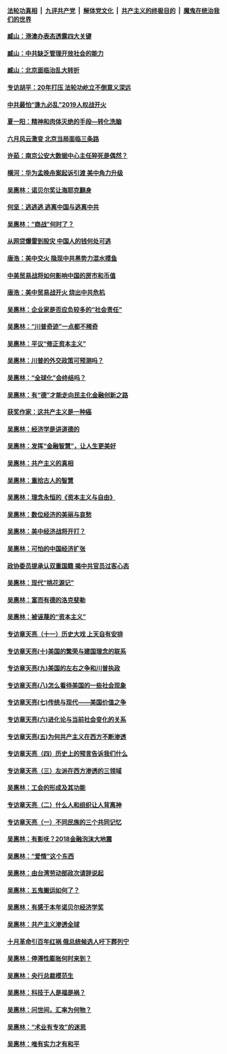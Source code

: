 ####  [法轮功真相](../../../../basic/blob/master/README.md?t=09022013) &nbsp;|&nbsp; [九评共产党](../../../../9ping.md/blob/master/README.md?t=09022013) &nbsp;|&nbsp; [解体党文化](../../../../jtdwh.md/blob/master/README.md?t=09022013)  &nbsp;|&nbsp; [共产主义的终极目的](../../../../gczydzjmd.md/blob/master/README.md?t=09022013) &nbsp;|&nbsp; [魔鬼在统治我们的世界](../../../../mgztzwmdsj.md/blob/master/README.md?t=09022013) 

#### [臧山：港澳办表态透露四大关键](../pages/nsc423/n11421628.md?t=09022013) 

#### [臧山：中共缺乏管理开放社会的能力](../pages/nsc423/n11407457.md?t=09022013) 

#### [臧山：北京面临治乱大转折](../pages/nsc423/n11406895.md?t=09022013) 

#### [专访胡平：20年打压 法轮功屹立不倒意义深远](../pages/nsc423/n11398800.md?t=09022013) 

#### [中共最怕“逢九必乱”2019人权战开火](../pages/nsc423/n11385248.md?t=09022013) 

#### [夏一阳：精神和肉体灭绝的手段—转化洗脑](../pages/nsc423/n11368250.md?t=09022013) 

#### [六月风云激变 北京当局面临三条路](../pages/nsc423/n11313668.md?t=09022013) 

#### [许茹：南京公安大数据中心主任猝死是偶然？](../pages/nsc423/n11064744.md?t=09022013) 

#### [横河：华为孟晚舟案起诉引渡 美中角力升级](../pages/nsc423/n11027230.md?t=09022013) 

#### [吴惠林：诺贝尔奖让海耶克翻身](../pages/nsc423/n10890049.md?t=09022013) 

#### [何坚：逃逃逃 逃离中国与逃离中共](../pages/nsc423/n10592891.md?t=09022013) 

#### [吴惠林：“商战”何时了？](../pages/nsc423/n10573558.md?t=09022013) 

#### [从网贷爆雷到股灾 中国人的钱何处可逃](../pages/nsc423/n10572800.md?t=09022013) 

#### [唐浩：美中交火 隐现中共黑势力混水摸鱼](../pages/nsc423/n10544040.md?t=09022013) 

#### [中美贸易战将如何影响中国的房市和币值](../pages/nsc423/n10543697.md?t=09022013) 

#### [唐浩：美中贸易战开火 烧出中共危机](../pages/nsc423/n10540126.md?t=09022013) 

#### [吴惠林：企业家是否应负较多的“社会责任”](../pages/nsc423/n10535022.md?t=09022013) 

#### [吴惠林：“川普奇迹”一点都不稀奇](../pages/nsc423/n10512808.md?t=09022013) 

#### [吴惠林：平议“修正资本主义”](../pages/nsc423/n10495724.md?t=09022013) 

#### [吴惠林：川普的外交政策可预测吗？](../pages/nsc423/n10462387.md?t=09022013) 

#### [吴惠林：“全球化”会终结吗？](../pages/nsc423/n10452838.md?t=09022013) 

#### [吴惠林：有“德”才能走向民主化金融创新之路](../pages/nsc423/n10432292.md?t=09022013) 

#### [获奖作家：这共产主义是一种癌](../pages/nsc423/n10431541.md?t=09022013) 

#### [吴惠林：经济学是讲道德的](../pages/nsc423/n10398014.md?t=09022013) 

#### [吴惠林：发挥“金融智慧”，让人生更美好](../pages/nsc423/n10375019.md?t=09022013) 

#### [吴惠林：共产主义的真相](../pages/nsc423/n10351394.md?t=09022013) 

#### [吴惠林：重拾古人的智慧](../pages/nsc423/n10337691.md?t=09022013) 

#### [吴惠林：理念永恒的《资本主义与自由》](../pages/nsc423/n10316274.md?t=09022013) 

#### [吴惠林：数位经济的美丽与哀愁](../pages/nsc423/n10292946.md?t=09022013) 

#### [吴惠林：美中经济战将开打？](../pages/nsc423/n10258825.md?t=09022013) 

#### [吴惠林：可怕的中国经济扩张](../pages/nsc423/n10219147.md?t=09022013) 

#### [政协委员提承认双重国籍 揭中共官员过客心态](../pages/nsc423/n10208809.md?t=09022013) 

#### [吴惠林：现代“桃花源记”](../pages/nsc423/n10185234.md?t=09022013) 

#### [吴惠林：富而有德的洛克斐勒](../pages/nsc423/n10142264.md?t=09022013) 

#### [吴惠林：被诬蔑的“资本主义”](../pages/nsc423/n10124816.md?t=09022013) 

#### [专访章天亮（十一）历史大戏 上天自有安排](../pages/nsc423/n10094905.md?t=09022013) 

#### [专访章天亮(十)美国的繁荣与建国理念的联系](../pages/nsc423/n10094899.md?t=09022013) 

#### [专访章天亮(九)美国的左右之争和川普执政](../pages/nsc423/n10094889.md?t=09022013) 

#### [专访章天亮(八)怎么看待美国的一些社会现象](../pages/nsc423/n10094857.md?t=09022013) 

#### [专访章天亮(七)传统与现代——美国价值之争](../pages/nsc423/n10093140.md?t=09022013) 

#### [专访章天亮(六)进化论与当前社会变化的关系](../pages/nsc423/n10092036.md?t=09022013) 

#### [专访章天亮(五)为何共产主义在西方不断渗透](../pages/nsc423/n10083620.md?t=09022013) 

#### [专访章天亮（四）历史上的预言告诉我们什么](../pages/nsc423/n10083606.md?t=09022013) 

#### [专访章天亮（三）左派在西方渗透的三领域](../pages/nsc423/n10081115.md?t=09022013) 

#### [吴惠林：工会的形成及其功能](../pages/nsc423/n10080633.md?t=09022013) 

#### [专访章天亮（二）什么人和组织让人背离神](../pages/nsc423/n10076637.md?t=09022013) 

#### [专访章天亮（一）不同民族的三个共同记忆](../pages/nsc423/n10074188.md?t=09022013) 

#### [吴惠林：有影呒？2018金融泡沫大地震](../pages/nsc423/n10040534.md?t=09022013) 

#### [吴惠林：“爱情”这个东西](../pages/nsc423/n10019423.md?t=09022013) 

#### [吴惠林：由台湾劳动部政次请辞说起](../pages/nsc423/n9979679.md?t=09022013) 

#### [吴惠林：五鬼搬运如何了？](../pages/nsc423/n9925338.md?t=09022013) 

#### [吴惠林：有感于本年诺贝尔经济学奖](../pages/nsc423/n9871883.md?t=09022013) 

#### [吴惠林：共产主义渗透全球](../pages/nsc423/n9812748.md?t=09022013) 

#### [十月革命引百年红祸 俄总统候选人吁下葬列宁](../pages/nsc423/n9810182.md?t=09022013) 

#### [吴惠林：停滞性膨胀何时来到？](../pages/nsc423/n9764136.md?t=09022013) 

#### [吴惠林：央行总裁模范生](../pages/nsc423/n9728134.md?t=09022013) 

#### [吴惠林：科技于人是福是祸？](../pages/nsc423/n9672982.md?t=09022013) 

#### [吴惠林：问世间，汇率为何物？](../pages/nsc423/n9621788.md?t=09022013) 

#### [吴惠林：“术业有专攻”的迷思](../pages/nsc423/n9580363.md?t=09022013) 

#### [吴惠林：唯有实力才有和平](../pages/nsc423/n9529599.md?t=09022013) 

